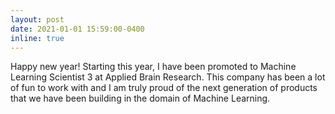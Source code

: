 ```yaml
---
layout: post
date: 2021-01-01 15:59:00-0400
inline: true
---
```


Happy new year! Starting this year, I have been promoted to Machine Learning Scientist 3 at Applied Brain Research. This company has been a lot of fun to work with and I am truly proud of the next generation of products that we have been building in the domain of Machine Learning.